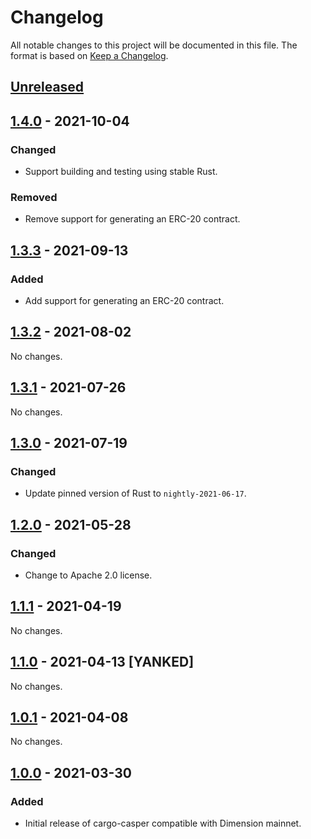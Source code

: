 # Changelog

All notable changes to this project will be documented in this file.  The format is based on [Keep a Changelog].

[comment]: <> (Added:      new features)
[comment]: <> (Changed:    changes in existing functionality)
[comment]: <> (Deprecated: soon-to-be removed features)
[comment]: <> (Removed:    now removed features)
[comment]: <> (Fixed:      any bug fixes)
[comment]: <> (Security:   in case of vulnerabilities)



## [Unreleased]



## [1.4.0] - 2021-10-04

### Changed
* Support building and testing using stable Rust.

### Removed
* Remove support for generating an ERC-20 contract.



## [1.3.3] - 2021-09-13

### Added
* Add support for generating an ERC-20 contract.



## [1.3.2] - 2021-08-02

No changes.



## [1.3.1] - 2021-07-26

No changes.



## [1.3.0] - 2021-07-19

### Changed
* Update pinned version of Rust to `nightly-2021-06-17`.



## [1.2.0] - 2021-05-28

### Changed
* Change to Apache 2.0 license.



## [1.1.1] - 2021-04-19

No changes.



## [1.1.0] - 2021-04-13 [YANKED]

No changes.



## [1.0.1] - 2021-04-08

No changes.



## [1.0.0] - 2021-03-30

### Added
* Initial release of cargo-casper compatible with Dimension mainnet.



[Keep a Changelog]: https://keepachangelog.com/en/1.0.0
[unreleased]: https://github.com/dimension-labs/dimension-node/compare/v1.4.0...dev
[1.4.0]: https://github.com/dimension-labs/dimension-node/compare/v1.3.3...v1.4.0
[1.3.3]: https://github.com/dimension-labs/dimension-node/compare/v1.3.2...v1.3.3
[1.3.2]: https://github.com/dimension-labs/dimension-node/compare/v1.3.1...v1.3.2
[1.3.1]: https://github.com/dimension-labs/dimension-node/compare/v1.3.0...v1.3.1
[1.3.0]: https://github.com/dimension-labs/dimension-node/compare/v1.2.0...v1.3.0
[1.2.0]: https://github.com/dimension-labs/dimension-node/compare/v1.1.1...v1.2.0
[1.1.1]: https://github.com/dimension-labs/dimension-node/compare/v1.0.1...v1.1.1
[1.1.0]: https://github.com/dimension-labs/dimension-node/compare/v1.0.1...v1.1.1
[1.0.1]: https://github.com/dimension-labs/dimension-node/compare/v1.0.0...v1.0.1
[1.0.0]: https://github.com/dimension-labs/dimension-node/releases/tag/v1.0.0
